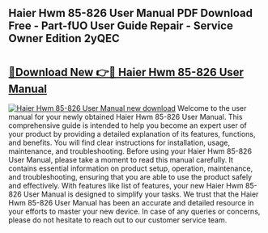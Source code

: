 ## Haier Hwm 85-826 User Manual PDF Download Free - Part-fUO User Guide Repair - Service Owner Edition 2yQEC

# <h2><a href="http://cf13983.oget.top/?id=Haier+Hwm+85-826+User+Manual">🔗Download New 👉🔴 Haier Hwm 85-826 User Manual</a></h2>

[![Haier Hwm 85-826 User Manual new download](https://i.imgur.com/5g1atiW.png)](http://cf13983.oget.top/?id=Haier+Hwm+85-826+User+Manual)
Welcome to the user manual for your newly obtained Haier Hwm 85-826 User Manual. This comprehensive guide is intended to help you become an expert user of your product by providing a detailed explanation of its features, functions, and benefits. You will find clear instructions for installation, usage, maintenance, and troubleshooting. Before using your Haier Hwm 85-826 User Manual, please take a moment to read this manual carefully. It contains essential information on product setup, operation, maintenance, and troubleshooting, ensuring that you are able to use the product safely and effectively. With features like list of features, your new Haier Hwm 85-826 User Manual is designed to simplify your tasks. We trust that the Haier Hwm 85-826 User Manual has been an accurate and detailed resource in your efforts to master your new device. In case of any queries or concerns, please do not hesitate to reach out to our customer service team.
